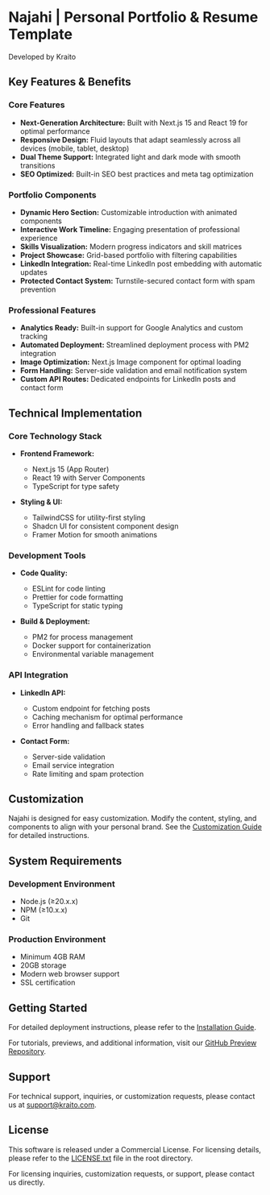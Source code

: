 # Najahi | Personal Portfolio & Resume Template

Developed by Kraito

## Key Features & Benefits

### Core Features

- **Next-Generation Architecture:** Built with Next.js 15 and React 19 for optimal performance
- **Responsive Design:** Fluid layouts that adapt seamlessly across all devices (mobile, tablet, desktop)
- **Dual Theme Support:** Integrated light and dark mode with smooth transitions
- **SEO Optimized:** Built-in SEO best practices and meta tag optimization

### Portfolio Components

- **Dynamic Hero Section:** Customizable introduction with animated components
- **Interactive Work Timeline:** Engaging presentation of professional experience
- **Skills Visualization:** Modern progress indicators and skill matrices
- **Project Showcase:** Grid-based portfolio with filtering capabilities
- **LinkedIn Integration:** Real-time LinkedIn post embedding with automatic updates
- **Protected Contact System:** Turnstile-secured contact form with spam prevention

### Professional Features

- **Analytics Ready:** Built-in support for Google Analytics and custom tracking
- **Automated Deployment:** Streamlined deployment process with PM2 integration
- **Image Optimization:** Next.js Image component for optimal loading
- **Form Handling:** Server-side validation and email notification system
- **Custom API Routes:** Dedicated endpoints for LinkedIn posts and contact form

## Technical Implementation

### Core Technology Stack

- **Frontend Framework:**

  - Next.js 15 (App Router)
  - React 19 with Server Components
  - TypeScript for type safety

- **Styling & UI:**

  - TailwindCSS for utility-first styling
  - Shadcn UI for consistent component design
  - Framer Motion for smooth animations

### Development Tools

- **Code Quality:**

  - ESLint for code linting
  - Prettier for code formatting
  - TypeScript for static typing

- **Build & Deployment:**

  - PM2 for process management
  - Docker support for containerization
  - Environmental variable management

### API Integration

- **LinkedIn API:**

  - Custom endpoint for fetching posts
  - Caching mechanism for optimal performance
  - Error handling and fallback states

- **Contact Form:**

  - Server-side validation
  - Email service integration
  - Rate limiting and spam protection

## Customization

Najahi is designed for easy customization. Modify the content, styling, and components to align with your personal brand. See the [Customization Guide](CUSTOMIZATION.md) for detailed instructions.

## System Requirements

### Development Environment

- Node.js (≥20.x.x)
- NPM (≥10.x.x)
- Git

### Production Environment

- Minimum 4GB RAM
- 20GB storage
- Modern web browser support
- SSL certification

## Getting Started

For detailed deployment instructions, please refer to the [Installation Guide](INSTALLATION.md).

For tutorials, previews, and additional information, visit our [GitHub Preview Repository](https://github.com/kraitoofficial/najahi-preview).

## Support

For technical support, inquiries, or customization requests, please contact us at [support@kraito.com](mailto:support@kraito.com).

## License

This software is released under a Commercial License. For licensing details, please refer to the [LICENSE.txt](LICENSE.txt) file in the root directory.

For licensing inquiries, customization requests, or support, please contact us directly.
